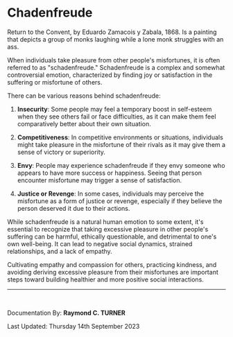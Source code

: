 # Chadenfreude


Return to the Convent, by Eduardo Zamacois y Zabala, 1868. Is a painting that depicts a group of monks laughing while a lone monk struggles with an ass.

When individuals take pleasure from other people's misfortunes, it is often referred to as "schadenfreude." Schadenfreude is a complex and somewhat controversial emotion, characterized by finding joy or satisfaction in the suffering or misfortune of others.

There can be various reasons behind schadenfreude:

1. **Insecurity**: Some people may feel a temporary boost in self-esteem when they see others fail or face difficulties, as it can make them feel comparatively better about their own situation.

2. **Competitiveness**: In competitive environments or situations, individuals might take pleasure in the misfortune of their rivals as it may give them a sense of victory or superiority.

3. **Envy**: People may experience schadenfreude if they envy someone who appears to have more success or happiness. Seeing that person encounter misfortune may trigger a sense of satisfaction.

4. **Justice or Revenge**: In some cases, individuals may perceive the misfortune as a form of justice or revenge, especially if they believe the person deserved it due to their actions.

While schadenfreude is a natural human emotion to some extent, it's essential to recognize that taking excessive pleasure in other people's suffering can be harmful, ethically questionable, and detrimental to one's own well-being. It can lead to negative social dynamics, strained relationships, and a lack of empathy.

Cultivating empathy and compassion for others, practicing kindness, and avoiding deriving excessive pleasure from their misfortunes are important steps toward building healthier and more positive social interactions.

---

</br>

Documentation By: **Raymond C. TURNER**

Last Updated: Thursday 14th September 2023